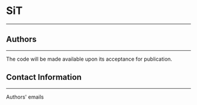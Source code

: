 # SiT
----------
## Authors
----------
The code will be made available upon its acceptance for publication.

  
  ## Contact Information
  ----------
 Authors' emails
  
